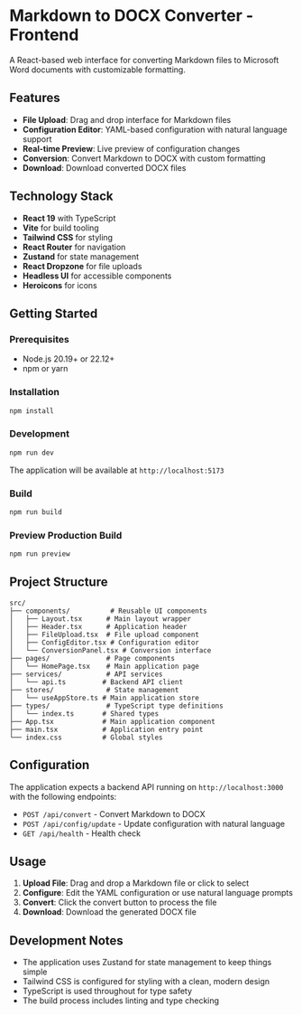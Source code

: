 # Markdown to DOCX Converter - Frontend

A React-based web interface for converting Markdown files to Microsoft Word documents with customizable formatting.

## Features

- **File Upload**: Drag and drop interface for Markdown files
- **Configuration Editor**: YAML-based configuration with natural language support
- **Real-time Preview**: Live preview of configuration changes
- **Conversion**: Convert Markdown to DOCX with custom formatting
- **Download**: Download converted DOCX files

## Technology Stack

- **React 19** with TypeScript
- **Vite** for build tooling
- **Tailwind CSS** for styling
- **React Router** for navigation
- **Zustand** for state management
- **React Dropzone** for file uploads
- **Headless UI** for accessible components
- **Heroicons** for icons

## Getting Started

### Prerequisites

- Node.js 20.19+ or 22.12+
- npm or yarn

### Installation

```bash
npm install
```

### Development

```bash
npm run dev
```

The application will be available at `http://localhost:5173`

### Build

```bash
npm run build
```

### Preview Production Build

```bash
npm run preview
```

## Project Structure

```
src/
├── components/          # Reusable UI components
│   ├── Layout.tsx      # Main layout wrapper
│   ├── Header.tsx      # Application header
│   ├── FileUpload.tsx  # File upload component
│   ├── ConfigEditor.tsx # Configuration editor
│   └── ConversionPanel.tsx # Conversion interface
├── pages/              # Page components
│   └── HomePage.tsx    # Main application page
├── services/           # API services
│   └── api.ts         # Backend API client
├── stores/             # State management
│   └── useAppStore.ts # Main application store
├── types/              # TypeScript type definitions
│   └── index.ts       # Shared types
├── App.tsx            # Main application component
├── main.tsx           # Application entry point
└── index.css          # Global styles
```

## Configuration

The application expects a backend API running on `http://localhost:3000` with the following endpoints:

- `POST /api/convert` - Convert Markdown to DOCX
- `POST /api/config/update` - Update configuration with natural language
- `GET /api/health` - Health check

## Usage

1. **Upload File**: Drag and drop a Markdown file or click to select
2. **Configure**: Edit the YAML configuration or use natural language prompts
3. **Convert**: Click the convert button to process the file
4. **Download**: Download the generated DOCX file

## Development Notes

- The application uses Zustand for state management to keep things simple
- Tailwind CSS is configured for styling with a clean, modern design
- TypeScript is used throughout for type safety
- The build process includes linting and type checking